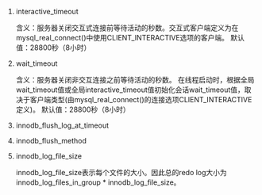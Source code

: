 1. interactive_timeout

    含义：服务器关闭交互式连接前等待活动的秒数。交互式客户端定义为在mysql_real_connect()中使用CLIENT_INTERACTIVE选项的客户端。
    默认值：28800秒（8小时）

1. wait_timeout

    含义：服务器关闭非交互连接之前等待活动的秒数。
    在线程启动时，根据全局wait_timeout值或全局interactive_timeout值初始化会话wait_timeout值，取决于客户端类型(由mysql_real_connect()的连接选项CLIENT_INTERACTIVE定义)。
    默认值：28800秒（8小时）

1. innodb_flush_log_at_timeout
1. innodb_flush_method
1. innodb_log_file_size
  
    innodb_log_file_size表示每个文件的大小。因此总的redo log大小为innodb_log_files_in_group * innodb_log_file_size。

